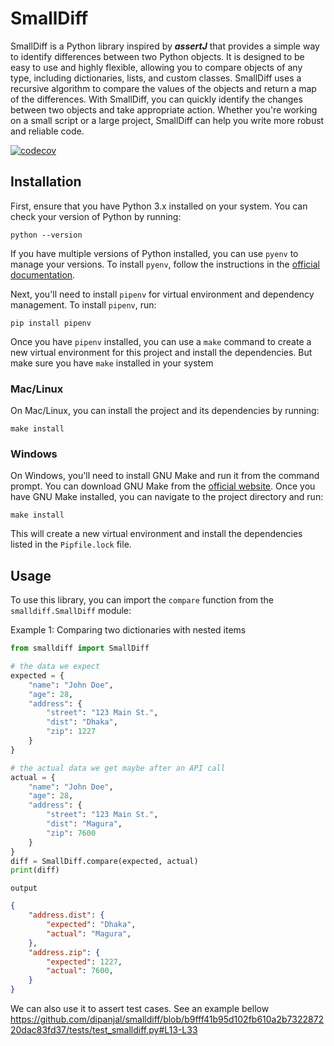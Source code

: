 # SmallDiff

SmallDiff is a Python library inspired by **_assertJ_** that provides a simple way to identify differences between two Python objects. It is designed to be easy to use and highly flexible, allowing you to compare objects of any type, including dictionaries, lists, and custom classes. SmallDiff uses a recursive algorithm to compare the values of the objects and return a map of the differences. With SmallDiff, you can quickly identify the changes between two objects and take appropriate action. Whether you're working on a small script or a large project, SmallDiff can help you write more robust and reliable code.

[![codecov](https://codecov.io/gh/dipanjal/smalldiff/branch/main/graph/badge.svg)](https://codecov.io/gh/dipanjal/smalldiff)

## Installation

First, ensure that you have Python 3.x installed on your system. You can check your version of Python by running:

```
python --version
```

If you have multiple versions of Python installed, you can use `pyenv` to manage your versions. To install `pyenv`, follow the instructions in the [official documentation](https://github.com/pyenv/pyenv#installation).

Next, you'll need to install `pipenv` for virtual environment and dependency management. To install `pipenv`, run:

```
pip install pipenv
```

Once you have `pipenv` installed, you can use a `make` command to create a new virtual environment for this project and install the dependencies. But make sure you have `make` installed in your system


### Mac/Linux

On Mac/Linux, you can install the project and its dependencies by running:
```
make install
```


### Windows

On Windows, you'll need to install GNU Make and run it from the command prompt. You can download GNU Make from the [official website](http://gnuwin32.sourceforge.net/packages/make.htm). Once you have GNU Make installed, you can navigate to the project directory and run:

```
make install
```


This will create a new virtual environment and install the dependencies listed in the `Pipfile.lock` file.

## Usage

To use this library, you can import the `compare` function from the `smalldiff.SmallDiff` module:

Example 1: Comparing two dictionaries with nested items
```python
from smalldiff import SmallDiff

# the data we expect
expected = {
    "name": "John Doe",
    "age": 28,
    "address": {
        "street": "123 Main St.",
        "dist": "Dhaka",
        "zip": 1227
    }
}

# the actual data we get maybe after an API call
actual = {
    "name": "John Doe",
    "age": 28,
    "address": {
        "street": "123 Main St.",
        "dist": "Magura",
        "zip": 7600
    }
}
diff = SmallDiff.compare(expected, actual)
print(diff)
```

`output`
```json
{
    "address.dist": {
        "expected": "Dhaka",
        "actual": "Magura",
    },
    "address.zip": {
        "expected": 1227,
        "actual": 7600,
    }
}
```
We can also use it to assert test cases. See an example bellow
https://github.com/dipanjal/smalldiff/blob/b9fff41b95d102fb610a2b732287220dac83fd37/tests/test_smalldiff.py#L13-L33
